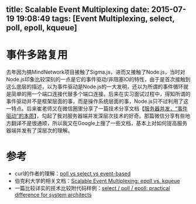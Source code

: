 title: Scalable Event Multiplexing
date: 2015-07-19 19:08:49
tags: [Event Multiplexing, select, poll, epoll, kqueue]
---
# 事件多路复用
去年因为搞MindNetwork项目接触了Sigma.js，进而又接触了Node.js，当时对Node.js印象比较深刻的一点是它的事件驱动/非阻塞IO的特性，由于是首次接触到这么底层的描述，以为事件驱动是Node.js的一大发明，还以为所谓的事件循环就是简单的用一个端口连接代替多个端口连接。后来在实习面试过程中，得知所谓的事件驱动并不是框架层面的事，而是操作系统层面的事，Node.js只不过利用了这一特点。后来崔老师又在微信圈里分享了一篇技术分享文档【[服务器并发，“事件驱动”的本质](http://mp.weixin.qq.com/s?__biz=MzAxNzQ3MDAyNg==&mid=208324485&idx=1&sn=01104b6fa69069b435e9d1fa1e87c3d8&scene=5#rd)】，勾起了我对服务器端并发深层次技术的好奇。那篇微信分享有些地方翻译不是很通顺，所以我又在Google上搜了一些文档，基本上对如何提高服务器端并发有了深层次的理解。

<!-- more -->

# 参考
* curl的作者的理解：[poll vs select vs event-based](http://daniel.haxx.se/docs/poll-vs-select.html)
* 伯克利大学的相关文档：[Scalable Event Multiplexing: epoll vs. kqueue](https://www.eecs.berkeley.edu/~sangjin/2012/12/21/epoll-vs-kqueue.html)
* 一篇比较详实的技术比较附代码样例：[select / poll / epoll: practical difference for system architects](http://www.ulduzsoft.com/2014/01/select-poll-epoll-practical-difference-for-system-architects/)